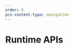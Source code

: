 ```yaml
---
order: 6
pcx-content-type: navigation
---
```


# Runtime APIs

<DirectoryListing path="/runtime-apis" />
